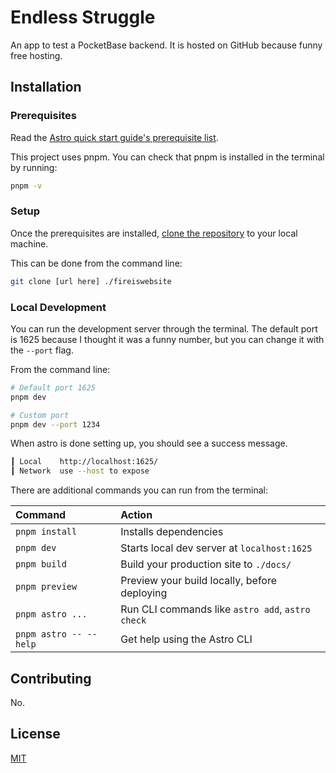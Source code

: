 # Endless Struggle

An app to test a PocketBase backend. It is hosted on GitHub because funny free hosting.

## Installation

### Prerequisites

Read the [Astro quick start guide's prerequisite list](https://docs.astro.build/en/install/manual/#prerequisites).

This project uses pnpm. You can check that pnpm is installed in the terminal by running:

```bash
pnpm -v
```

### Setup

Once the prerequisites are installed, [clone the repository](https://help.github.com/en/github/creating-cloning-and-archiving-repositories/cloning-a-repository) to your local machine.

This can be done from the command line:

```bash
git clone [url here] ./fireiswebsite
```

### Local Development

You can run the development server through the terminal. The default port is
1625 because I thought it was a funny number, but you can change it with the
`--port` flag.

From the command line:

```bash
# Default port 1625
pnpm dev

# Custom port
pnpm dev --port 1234
```

When astro is done setting up, you should see a success message.

```bash
┃ Local    http://localhost:1625/
┃ Network  use --host to expose
```

There are additional commands you can run from the terminal:

| Command                | Action                                           |
| :--------------------- | :----------------------------------------------- |
| `pnpm install`         | Installs dependencies                            |
| `pnpm dev`             | Starts local dev server at `localhost:1625`      |
| `pnpm build`           | Build your production site to `./docs/`          |
| `pnpm preview`         | Preview your build locally, before deploying     |
| `pnpm astro ...`       | Run CLI commands like `astro add`, `astro check` |
| `pnpm astro -- --help` | Get help using the Astro CLI                     |

## Contributing

No.

## License

[MIT](https://choosealicense.com/licenses/mit/)
